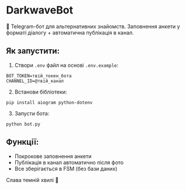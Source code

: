 
# DarkwaveBot

🖤 Telegram-бот для альтернативних знайомств. Заповнення анкети у форматі діалогу + автоматична публікація в канал.

## Як запустити:

1. Створи `.env` файл на основі `.env.example`:
```
BOT_TOKEN=твій_токен_бота
CHANNEL_ID=@твій_канал
```

2. Встанови бібліотеки:
```
pip install aiogram python-dotenv
```

3. Запусти бота:
```
python bot.py
```

## Функції:
- Покрокове заповнення анкети
- Публікація в канал автоматично після фото
- Все зберігається в FSM (без бази даних)

Слава темній хвилі 🖤
